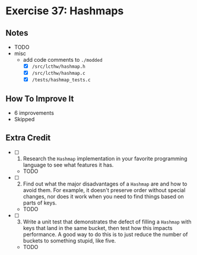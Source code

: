 # Exercise 37: Hashmaps

## Notes

- TODO
- misc
  - add code comments to `./modded`
    - [x] `/src/lcthw/hashmap.h`
    - [x] `/src/lcthw/hashmap.c`
    - [x] `/tests/hashmap_tests.c`

## How To Improve It

- 6 improvements
- Skipped

## Extra Credit

- [ ] 1. Research the `Hashmap` implementation in your favorite programming language to see what features it has.
  - TODO
- [ ] 2. Find out what the major disadvantages of a `Hashmap` are and how to avoid them. For example, it doesn't preserve order without special changes, nor does it work when you need to find things based on parts of keys.
  - TODO
- [ ] 3. Write a unit test that demonstrates the defect of filling a `Hashmap` with keys that land in the same bucket, then test how this impacts performance. A good way to do this is to just reduce the number of buckets to something stupid, like five.
  - TODO
